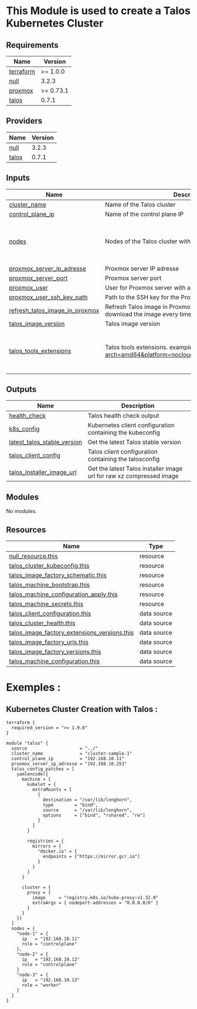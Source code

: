 <!-- BEGIN_TF_DOCS -->
# This Module is used to create a Talos Kubernetes Cluster
## Requirements

| Name | Version |
|------|---------|
| <a name="requirement_terraform"></a> [terraform](#requirement\_terraform) | >= 1.0.0 |
| <a name="requirement_null"></a> [null](#requirement\_null) | 3.2.3 |
| <a name="requirement_proxmox"></a> [proxmox](#requirement\_proxmox) | >= 0.73.1 |
| <a name="requirement_talos"></a> [talos](#requirement\_talos) | 0.7.1 |
## Providers

| Name | Version |
|------|---------|
| <a name="provider_null"></a> [null](#provider\_null) | 3.2.3 |
| <a name="provider_talos"></a> [talos](#provider\_talos) | 0.7.1 |

## Inputs

| Name | Description | Type | Default | Required |
|------|-------------|------|---------|:--------:|
| <a name="input_cluster_name"></a> [cluster\_name](#input\_cluster\_name) | Name of the Talos cluster | `string` | n/a | yes |
| <a name="input_control_plane_ip"></a> [control\_plane\_ip](#input\_control\_plane\_ip) | Name of the control plane IP | `string` | n/a | yes |
| <a name="input_nodes"></a> [nodes](#input\_nodes) | Nodes of the Talos cluster with their IP, role and patches | <pre>map(object({<br/>    ip      = string<br/>    role    = string<br/>    patches = list(string)<br/>  }))</pre> | n/a | yes |
| <a name="input_proxmox_server_ip_adresse"></a> [proxmox\_server\_ip\_adresse](#input\_proxmox\_server\_ip\_adresse) | Proxmox server IP adresse | `string` | n/a | yes |
| <a name="input_proxmox_server_port"></a> [proxmox\_server\_port](#input\_proxmox\_server\_port) | Proxmox server port | `number` | `8006` | no |
| <a name="input_proxmox_user"></a> [proxmox\_user](#input\_proxmox\_user) | User for Proxmox server with admin rights | `string` | `"root"` | no |
| <a name="input_proxmox_user_ssh_key_path"></a> [proxmox\_user\_ssh\_key\_path](#input\_proxmox\_user\_ssh\_key\_path) | Path to the SSH key for the Proxmox user | `string` | `"~/.ssh/id_ed25519"` | no |
| <a name="input_refresh_talos_image_in_proxmox"></a> [refresh\_talos\_image\_in\_proxmox](#input\_refresh\_talos\_image\_in\_proxmox) | Refresh Talos image in Proxmox (By default false, no need to download the image every time) | `bool` | `true` | no |
| <a name="input_talos_image_version"></a> [talos\_image\_version](#input\_talos\_image\_version) | Talos image version | `string` | `"v1.9.5"` | no |
| <a name="input_talos_tools_extensions"></a> [talos\_tools\_extensions](#input\_talos\_tools\_extensions) | Talos tools extensions. example: https://factory.talos.dev/?arch=amd64&platform=nocloud&target=cloud&version=1.9.5 | `list(string)` | <pre>[<br/>  "qemu-guest-agent",<br/>  "iscsi-tools",<br/>  "util-linux-tools"<br/>]</pre> | no |
## Outputs

| Name | Description |
|------|-------------|
| <a name="output_health_check"></a> [health\_check](#output\_health\_check) | Talos health check output |
| <a name="output_k8s_config"></a> [k8s\_config](#output\_k8s\_config) | Kubernetes client configuration containing the kubeconfig |
| <a name="output_latest_talos_stable_version"></a> [latest\_talos\_stable\_version](#output\_latest\_talos\_stable\_version) | Get the latest Talos stable version |
| <a name="output_talos_client_config"></a> [talos\_client\_config](#output\_talos\_client\_config) | Talos client configuration containing the talosconfig |
| <a name="output_talos_installer_image_url"></a> [talos\_installer\_image\_url](#output\_talos\_installer\_image\_url) | Get the latest Talos installer image url for raw xz compressed image |

## Modules

No modules.
## Resources

| Name | Type |
|------|------|
| [null_resource.this](https://registry.terraform.io/providers/hashicorp/null/3.2.3/docs/resources/resource) | resource |
| [talos_cluster_kubeconfig.this](https://registry.terraform.io/providers/siderolabs/talos/0.7.1/docs/resources/cluster_kubeconfig) | resource |
| [talos_image_factory_schematic.this](https://registry.terraform.io/providers/siderolabs/talos/0.7.1/docs/resources/image_factory_schematic) | resource |
| [talos_machine_bootstrap.this](https://registry.terraform.io/providers/siderolabs/talos/0.7.1/docs/resources/machine_bootstrap) | resource |
| [talos_machine_configuration_apply.this](https://registry.terraform.io/providers/siderolabs/talos/0.7.1/docs/resources/machine_configuration_apply) | resource |
| [talos_machine_secrets.this](https://registry.terraform.io/providers/siderolabs/talos/0.7.1/docs/resources/machine_secrets) | resource |
| [talos_client_configuration.this](https://registry.terraform.io/providers/siderolabs/talos/0.7.1/docs/data-sources/client_configuration) | data source |
| [talos_cluster_health.this](https://registry.terraform.io/providers/siderolabs/talos/0.7.1/docs/data-sources/cluster_health) | data source |
| [talos_image_factory_extensions_versions.this](https://registry.terraform.io/providers/siderolabs/talos/0.7.1/docs/data-sources/image_factory_extensions_versions) | data source |
| [talos_image_factory_urls.this](https://registry.terraform.io/providers/siderolabs/talos/0.7.1/docs/data-sources/image_factory_urls) | data source |
| [talos_image_factory_versions.this](https://registry.terraform.io/providers/siderolabs/talos/0.7.1/docs/data-sources/image_factory_versions) | data source |
| [talos_machine_configuration.this](https://registry.terraform.io/providers/siderolabs/talos/0.7.1/docs/data-sources/machine_configuration) | data source |

# Exemples :

## Kubernetes Cluster Creation with Talos :
```hcl
terraform {
  required_version = ">= 1.9.0"
}

module "talos" {
  source                    = "../"
  cluster_name              = "cluster-sample-1"
  control_plane_ip          = "192.168.10.11"
  proxmox_server_ip_adresse = "192.168.10.253"
  talos_config_patches = [
    yamlencode({
      machine = {
        kubelet = {
          extraMounts = [
            {
              destination = "/var/lib/longhorn",
              type        = "bind",
              source      = "/var/lib/longhorn",
              options     = ["bind", "rshared", "rw"]
            }
          ]
        }

        registries = {
          mirrors = {
            "docker.io" = {
              endpoints = ["https://mirror.gcr.io"]
            }
          }
        }
      }

      cluster = {
        proxy = {
          image     = "registry.k8s.io/kube-proxy:v1.32.0"
          extraArgs = { nodeport-addresses = "0.0.0.0/0" }
        }
      }
    })
  ]
  nodes = {
    "node-1" = {
      ip   = "192.168.10.11"
      role = "controlplane"
    },
    "node-2" = {
      ip   = "192.168.10.12"
      role = "controlplane"
    }
    "node-3" = {
      ip   = "192.168.10.13"
      role = "worker"
    }
  }
}

```
<!-- END_TF_DOCS -->

